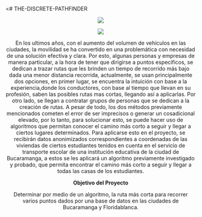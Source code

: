 <# THE-DISCRETE-PATHFINDER
<p align = "center">
 <img src = "https://user-images.githubusercontent.com/98678182/156864171-98bc41bd-a2fe-4044-8649-06cd9f4676c9.png">

</p>
<p align = "center">
 <img src = "https://user-images.githubusercontent.com/98678182/156783273-e3163bf1-49a6-4372-aa47-53bfdccf31a5.png">
</p>
<p align = "center">
En los ultimos años, con el aumento del volumen de vehículos en las ciudades, la movilidad se ha convertido en una problemática con necesidad de una solución efectiva y clara. Por esto, algunas personas y empresas de manera particular, a la hora de tener que dirigirse a puntos específicos, se dedican a trazar rutas que les brinden un tiempo de    recorrido más bajo dada una menor distancia recorrida, actualmente, se usan principalmente dos opciones, en primer lugar, se encuentra la intuición con base a la experiencia,donde los conductores, con base al tiempo que llevan en su profesión, saben las posibles rutas mas cortas, llegando así a aplicarlas. Por otro lado, se llegan a contratar grupos de personas que se dedican a la creación de rutas. A pesar de todo, los dos métodos previamente mencionados cometen el error de ser imprecisos o generar un cosadicional elevado, por lo tanto, para solucionar esto, se puede hacer uso de algoritmos que permitan conocer el camino más corto a seguir y llegar a ciertos lugares      determinados. Para aplicarse esto en el proyecto, se recibirán datos anonimizados correspondientes a coordenadas de las viviendas de ciertos estudiantes tenidos en cuenta en el servicio de transporte escolar de una institución educativa de la ciudad de Bucaramanga, a estos se les aplicará un algoritmo previamente investigado y probado, que permita encontrar el camino más corto a seguir y llegar a todas las casas de los estudiantes.
</p>
<p align = "center">
 <b>Objetivo del Proyecto</b>
   </p> 
   <p align = "center">
     Determinar por medio de un algoritmo, la ruta más corta para recorrer varios puntos dados por una base de datos en las ciudades de Bucaramanga y Floridablanca.
</p>

